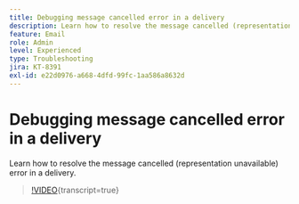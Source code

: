 ```yaml
---
title: Debugging message cancelled error in a delivery
description: Learn how to resolve the message cancelled (representation unavailable) error in a delivery.
feature: Email
role: Admin
level: Experienced
type: Troubleshooting
jira: KT-8391
exl-id: e22d0976-a668-4dfd-99fc-1aa586a8632d
---
```

# Debugging message cancelled error in a delivery

Learn how to resolve the message cancelled (representation unavailable) error in a delivery.

>[!VIDEO](https://video.tv.adobe.com/v/335895?quality=12&learn=on){transcript=true}
